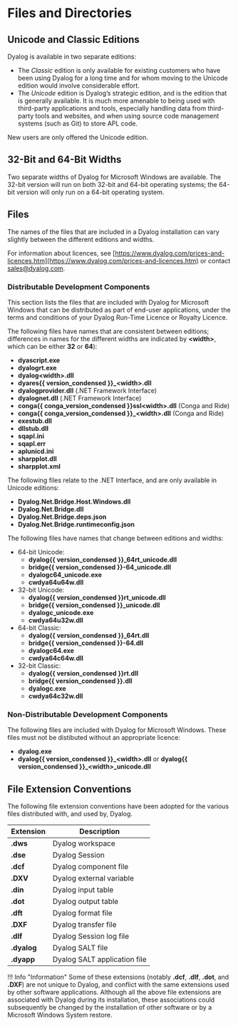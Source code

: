 <h1 class="heading"><span class="name">Files and Directories</span></h1>

## Unicode and Classic Editions

Dyalog is available in two separate editions:  

* The _Classic_ edition is only available for existing customers who have been using Dyalog for a long time and for whom moving to the Unicode edition would involve considerable effort.
* The _Unicode_ edition is Dyalog’s strategic edition, and is the edition that is generally available. It is much more amenable to being used with third-party applications and tools, especially handling data from third-party tools and websites, and when using source code management systems (such as Git) to store APL code.

New users are only offered the Unicode edition.

## 32-Bit and 64-Bit Widths

Two separate widths of Dyalog for Microsoft Windows are available. The 32-bit version will run on both 32-bit and 64-bit operating systems; the 64-bit version will only run on a 64-bit operating system.

## Files

The names of the files that are included in a Dyalog installation can vary slightly between the different editions and widths.

For information about licences, see [https://www.dyalog.com/prices-and-licences.htm](https://www.dyalog.com/prices-and-licences.htm) or contact sales@dyalog.com.

### Distributable Development Components

This section lists the files that are included with Dyalog for Microsoft Windows that can be distributed as part of end-user applications, under the terms and conditions of your Dyalog Run-Time Licence or Royalty Licence.

The following files have names that are consistent between editions; differences in names for the different widths are indicated by **&lt;width>**, which can be either **32** or **64**):  

* **dyascript.exe**
* **dyalogrt.exe**
* **dyalog&lt;width>.dll**
* **dyares{{ version_condensed }}_&lt;width>.dll**
* **dyalogprovider.dll** (.NET Framework Interface)
* **dyalognet.dll** (.NET Framework Interface)
* **conga{{ conga_version_condensed }}ssl&lt;width>.dll** (Conga and Ride)
* **conga{{ conga_version_condensed }}_&lt;width>.dll** (Conga and Ride)
* **exestub.dll**
* **dllstub.dll**
* **sqapl.ini**
* **sqapl.err**
* **aplunicd.ini**
* **sharpplot.dll**
* **sharpplot.xml**

The following files relate to the .NET Interface, and are only available in Unicode editions:  

* **Dyalog.Net.Bridge.Host.Windows.dll**
* **Dyalog.Net.Bridge.dll**
* **Dyalog.Net.Bridge.deps.json**
* **Dyalog.Net.Bridge.runtimeconfig.json**

The following files have names that change between editions and widths:  

* 64-bit Unicode:  
    * **dyalog{{ version_condensed }}_64rt_unicode.dll**
    * **bridge{{ version_condensed }}-64_unicode.dll**
    * **dyalogc64_unicode.exe**
    * **cwdya64u64w.dll**
* 32-bit Unicode:  
    * **dyalog{{ version_condensed }}rt_unicode.dll**
    * **bridge{{ version_condensed }}_unicode.dll**
    * **dyalogc_unicode.exe**
    * **cwdya64u32w.dll**
* 64-bit Classic:  
    * **dyalog{{ version_condensed }}_64rt.dll**
    * **bridge{{ version_condensed }}-64.dll**
    * **dyalogc64.exe**
    * **cwdya64c64w.dll**
* 32-bit Classic:  
    * **dyalog{{ version_condensed }}rt.dll**
    * **bridge{{ version_condensed }}.dll**
    * **dyalogc.exe**
    * **cwdya64c32w.dll**

### Non-Distributable Development Components

The following files are included with Dyalog for Microsoft Windows. These files must not be distibuted without an appropriate licence:  

* **dyalog.exe**
* **dyalog{{ version_condensed }}_&lt;width>.dll** or **dyalog{{ version_condensed }}_&lt;width>_unicode.dll**          

## File Extension Conventions

The following file extension conventions have been adopted for the various files distributed with, and used by, Dyalog.

|Extension|Description                     |
|---------|--------------------------------|
|**.dws**     |Dyalog workspace            |
|**.dse**     |Dyalog Session              |
|**.dcf**     |Dyalog component file       |
|**.DXV**     |Dyalog external variable    |
|**.din**     |Dyalog input table          |
|**.dot**     |Dyalog output table         |
|**.dft**     |Dyalog format file          |
|**.DXF**     |Dyalog transfer file        |
|**.dlf**     |Dyalog Session log file     |
|**.dyalog**  |Dyalog SALT file            |
|**.dyapp**   |Dyalog SALT application file|

!!! Info "Information"
    Some of these extensions (notably **.dcf**, **.dlf**, **.dot**, and **.DXF**) are not unique to Dyalog, and conflict with the same extensions used by other software applications. Although all the above file extensions are associated with Dyalog during its installation, these associations could subsequently be changed by the installation of other software or by a Microsoft Windows System restore.
